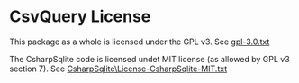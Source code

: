 CsvQuery License
==================


This package as a whole is licensed under the GPL v3. See [gpl-3.0.txt]


The CsharpSqlite code is licensed undet MIT license (as allowed by GPL v3 section 7). See [CsharpSqlite\License-CsharpSqlite-MIT.txt]




<!-- END OF ORIGINAL LICENSE TEXT -->

[gpl-3.0.txt]: https://raw.githubusercontent.com/jokedst/CsvQuery/master/CsvQuery/gpl-3.0.txt
[CsharpSqlite\License-CsharpSqlite-MIT.txt]: https://raw.githubusercontent.com/jokedst/CsvQuery/master/CsvQuery/CsharpSqlite/License-CsharpSqlite-MIT.txt
